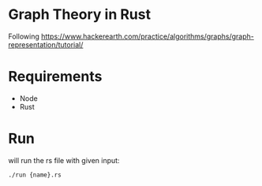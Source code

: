# Graph Theory in Rust

Following https://www.hackerearth.com/practice/algorithms/graphs/graph-representation/tutorial/

# Requirements

- Node
- Rust

# Run

will run the rs file with given input:

```bash
./run {name}.rs
```
